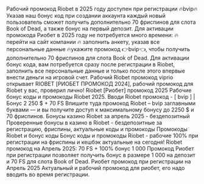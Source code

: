 Рабочий промокод Riobet в 2025 году доступен при регистрации 🔥bvip🔥
Указав наш бонус код при создании аккаунта каждый новый пользователь сможет получить дополнительно 70 фриспинов для слота Book of Dead, а также бонус на первый депозит. Для активации промокода Риобет в 2025 году не потребуется много времени:
🔥 перейти на сайт компании
🔥 заполнить анкету, указав все персональные данные
🔥укажите промокод 👉bvip👈, чтобы получить дополнительно 70 фриспинов для слота Book of Dead.
Для активации бонус кода, вам потребуется сразу после регистрации в Riobet, заполнить все персональные данные и только после этого впервые внести деньги на игровой счет.
Рабочий Riobet промокод viprio открывает  RIOBET [РИОБЕТ ПРОМОКОД 2024], рабочий промокод для Riobet у вас, проверил лично! Riobet [Риобет] промокод 2025 Рабочие бонус коды и промокоды Riobet 2025. Вводи  Riobet промокод - [ bvip ] | Бонус 2 250 $ + 70 FS Впишите туда промокод Riobet – bvip заглавными буквами — и вы получите доступ к максимальному бонусу до 2250 $ и 70 фриспинов. Бонусы казино Riobet за апрель 2025 - бездепозитный Проверенные бонусы в казино в Riobet - бездепозитные за регистрацию, фриспины, актуальные коды и промокоды Промокоды Riobet и бонус коды Бонус коды и промокоды Riobet - рабочие 100% при регистрации на фриспины и кешбэк актуальные на сегодня! Riobet промокод на Апрель 2025: 70 FS + 100% бонус 1 000 Промокод Риобет при регистрации позволяет получить бонус в размере 1 000 на депозит и 70 FS для слота Book of Dead. Риобет промокод при регистрации на Апрель 2025 Актуальный и рабочий промокод для риобет, его надо вводить во время регистрации.
